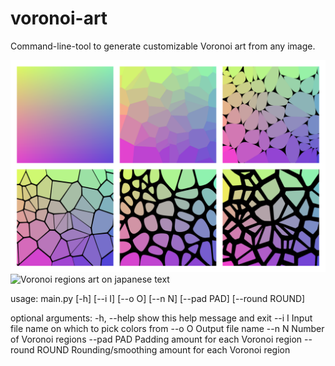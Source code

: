 # voronoi-art

Command-line-tool to generate customizable Voronoi art from any image.

![Voronoi regions art on color gradient](presentation.png "Example 1")
![Voronoi regions art on japanese text](presentation_jap.png "Example 2")

usage: main.py [-h] [--i I] [--o O] [--n N] [--pad PAD] [--round ROUND]

optional arguments:
  -h, --help     show this help message and exit
  --i I          Input file name on which to pick colors from
  --o O          Output file name
  --n N          Number of Voronoi regions
  --pad PAD      Padding amount for each Voronoi region
  --round ROUND  Rounding/smoothing amount for each Voronoi region

